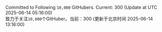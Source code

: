 Committed to Following `10,000` GitHubers. Current: <!-- FOLLOWING_COUNT -->300<!-- FOLLOWING_COUNT --> (Update at UTC <!-- LAST_UPDATED -->2025-06-14 05:16:00<!-- LAST_UPDATED -->)<br>
致力于关注`10,000`个GitHuber。当前：<!-- FOLLOWING_COUNT -->300<!-- FOLLOWING_COUNT --> (更新于北京时间 <!-- LAST_UPDATED_CST -->2025-06-14 13:16:00<!-- LAST_UPDATED_CST -->)
